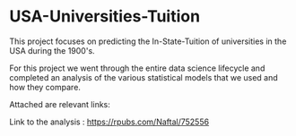 # USA-Universities-Tuition

This project focuses on predicting the In-State-Tuition of universities in the USA during the 1900's. 

For this project we went through the entire data science lifecycle and completed an analysis of the various statistical models that we used and how they compare. 

Attached are relevant links: 

  Link to the analysis : https://rpubs.com/Naftal/752556
